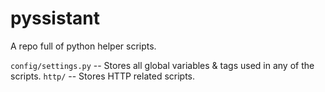 # pyssistant
A repo full of python helper scripts.

`config/settings.py` -- Stores all global variables & tags used in any of the scripts.
`http/` -- Stores HTTP related scripts.
